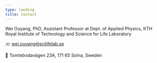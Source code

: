 ```yaml
---
type: landing
title: Contact
---
```


Wei Ouyang, PhD, Assistant Professor at Dept. of Applied Physics, KTH Royal Institute of Technology and Science for Life Laboratory


✉️  wei.ouyang@scilifelab.se

📍 Tomtebodavägen 23A, 171 65 Solna, Sweden